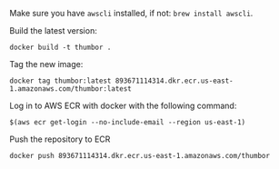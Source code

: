Make sure you have `awscli` installed, if not: `brew install awscli`.

Build the latest version:
```
docker build -t thumbor .
```

Tag the new image:
```
docker tag thumbor:latest 893671114314.dkr.ecr.us-east-1.amazonaws.com/thumbor:latest
```

Log in to AWS ECR with docker with the following command:
```
$(aws ecr get-login --no-include-email --region us-east-1)
```

Push the repository to ECR
```
docker push 893671114314.dkr.ecr.us-east-1.amazonaws.com/thumbor
```

